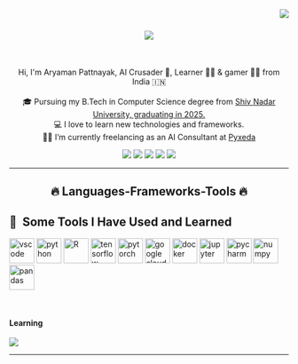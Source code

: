 
<img align="right" src="https://visitor-badge.laobi.icu/badge?page_id=DarryCrucian.DarryCrucian">

<h1 align="center">
  <a href="https://git.io/typing-svg">
    <img src="https://readme-typing-svg.herokuapp.com/?lines=Hi+There!+👋;+I'm+Aryaman+Pattnayak!;&center=true&size=30">
  </a>
</h1>

<br>
<p align="center">
  Hi, I'm Aryaman Pattnayak, AI Crusader 🤖,  Learner 👨‍💻 &  gamer 🦸‍♂️ from India 🇮🇳
  <br>
  <br>
  🎓 Pursuing my B.Tech in Computer Science degree from <a href="https://www.snu.edu.in/home"> Shiv Nadar University, graduating in 2025.</a>
  <br>
  💻 I love to learn new technologies and frameworks.
  <br>
  🧑‍💼 I’m currently freelancing as an AI Consultant at <a href="https://www.pyxeda.ai/"> Pyxeda </a>
  <br>
</p>

<div align="center"> 
 <a href="https://discord.gg/WqXWZzc8yE" target="_blank"><img src="https://img.shields.io/badge/Discord-7289DA?style=for-the-badge&logo=discord&logoColor=white" target="_blank"></a> 
  <a href = "mailto:aryamanpattnayak7@gmail.com"><img src="https://img.shields.io/badge/-Gmail-%23333?style=for-the-badge&logo=gmail&logoColor=white" target="_blank"></a>
  <a href="https://www.linkedin.com/in/aryaman-pattnayak-53b8551b9/" target="_blank"><img src="https://img.shields.io/badge/-LinkedIn-%230077B5?style=for-the-badge&logo=linkedin&logoColor=white" target="_blank"></a> 
  <a href="https://twitter.com/aryamanxo" target="_blank"><img src="https://img.shields.io/twitter/url?style=social&url=https%3A%2F%2Ftwitter.com%2Faryamanxo" target="_blank"></a> 
  <a href="https://medium.com/@aryaman02" target="_blank"><img src="https://img.shields.io/badge/Medium-12100E?style=for-the-badge&logo=medium&logoColor=white" target="_blank"></a>  
</div>

<hr>
<h2 align="center">🔥 Languages-Frameworks-Tools 🔥</h2>
<h2> 🚀 &nbsp;Some Tools I Have Used and Learned</h2>
<p align="left">
<img src="https://cdn.jsdelivr.net/gh/devicons/devicon/icons/vscode/vscode-original.svg" alt="vscode" width="45" height="45"/>
<img src="https://cdn.jsdelivr.net/gh/devicons/devicon/icons/python/python-plain.svg" alt="python" width="45" height="45"/>
<img src="https://cdn.jsdelivr.net/gh/devicons/devicon/icons/r/r-original.svg" alt="R" width="45" height="45"/>
<img src="https://cdn.jsdelivr.net/gh/devicons/devicon/icons/tensorflow/tensorflow-original.svg" alt="tensorflow" width="45" height="45"/>
<img src="https://cdn.jsdelivr.net/gh/devicons/devicon/icons/pytorch/pytorch-original.svg" alt="pytorch" width="45" height="45"/>
<img src="https://cdn.jsdelivr.net/gh/devicons/devicon/icons/googlecloud/googlecloud-original.svg" alt="google cloud" width="45" height="45"/>
<img src="https://cdn.jsdelivr.net/gh/devicons/devicon/icons/docker/docker-plain.svg" alt="docker" width="45" height="45"/>
<img src="https://cdn.jsdelivr.net/gh/devicons/devicon/icons/jupyter/jupyter-original-wordmark.svg" alt="jupyter" width="45" height="45"/>
<img src="https://cdn.jsdelivr.net/gh/devicons/devicon/icons/pycharm/pycharm-original.svg" alt="pycharm" width="45" height="45"/>
<img src="https://cdn.jsdelivr.net/gh/devicons/devicon/icons/numpy/numpy-original-wordmark.svg" alt="numpy" width="45" height="45"/>
<img src="https://cdn.jsdelivr.net/gh/devicons/devicon/icons/pandas/pandas-original-wordmark.svg" alt="pandas" width="45" height="45"/>
</p>
<br>
<h4>Learning</h4>
<p align="left">
  <a href="https://skillicons.dev">
    <img src="https://skillicons.dev/icons?i=azure" />
  </a>
</p>
<hr>

<!--
**DarryCrucian/DarryCrucian** is a ✨ _special_ ✨ repository because its `README.md` (this file) appears on your GitHub profile.

Here are some ideas to get you started:

- 🔭 I’m currently working on ...
- 🌱 I’m currently learning ...
- 👯 I’m looking to collaborate on ...
- 🤔 I’m looking for help with ...
- 💬 Ask me about ...
- 📫 How to reach me: ...
- 😄 Pronouns: ...
- ⚡ Fun fact: ...
-->
